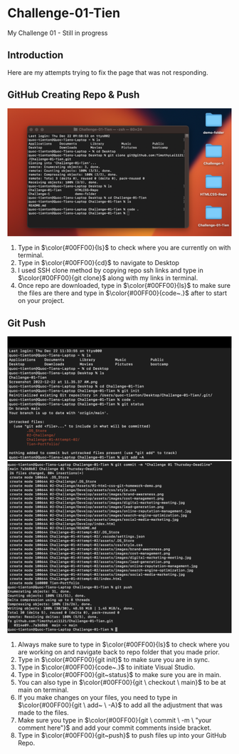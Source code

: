 # Challenge-01-Tien
My Challenge 01 - Still in progress


## Introduction
Here are my attempts trying to fix the page that was not responding.

## GitHub Creating Repo & Push
![Step 01 GitHub](/README.md-images/1.png)
1. Type in $\color{#00FF00}{ls}$ to check where you are currently on with terminal.
2. Type in $\color{#00FF00}{cd}$ to navigate to Desktop
3. I used SSH clone method by copying repo ssh links and type in $\color{#00FF00}{git clone}$ along with my links in terminal.
4. Once repo are downloaded, type in $\color{#00FF00}{ls}$ to make sure the files are there and type in $\color{#00FF00}{code~.}$ after to start on your project.


## Git Push
![Step 02 Git Push](/README.md-images/2.png)
![Step 02 Git Push-2](/README.md-images/3.png)

1. Always make sure to type in $\color{#00FF00}{ls}$ to check where you are working on and navigate back to repo folder that you made prior.
2. Type in $\color{#00FF00}{git init}$ to make sure you are in sync.
3. Type in $\color{#00FF00}{code~.}$ to initiate Visual Studio.
4. Type in $\color{#00FF00}{git~status}$ to make sure you are in main. 
5. You can also type in $\color{#00FF00}{git \ checkout \ main}$ to be at main on terminal.
6. If you make changes on your files, you need to type in $\color{#00FF00}{git \ add~ \ -A}$ to add all the adjustment that was made to the files.
7. Make sure you type in $\color{#00FF00}{git \ commit \ -m \ "your comment here"}$  and add your commit comments inside bracket.
8. Type in $\color{#00FF00}{git~push}$ to push files up into your GitHub Repo.